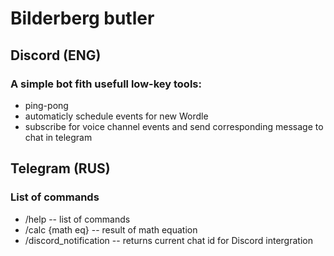 # Bilderberg butler
## Discord (ENG)
### A simple bot fith usefull low-key tools:
 - ping-pong
 - automaticly schedule events for new Wordle
 - subscribe for voice channel events and send corresponding message to chat in telegram
## Telegram (RUS)
### List of commands
 - /help -- list of commands
 - /calc {math eq} -- result of math equation
 - /discord_notification -- returns current chat id for Discord intergration
